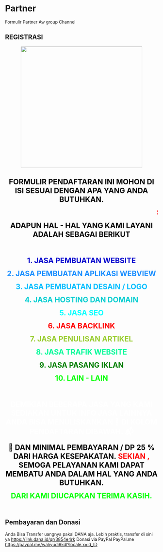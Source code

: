 # Partner
Formulir Partner Aw group Channel

<h2>REGISTRASI</h2>
    
<div class="separator" style="clear: both; text-align: center;"><a href="https://1.bp.blogspot.com/-xwgalvayaDY/YKaidG77kUI/AAAAAAAADEI/In9kiUxqvewERr7lEx6QDv1f2RinhTswgCLcBGAsYHQ/s225/anigif.gif" imageanchor="1" style="margin-left: 1em; margin-right: 1em;"><img border="0" data-original-height="225" data-original-width="225" height="400" src="https://1.bp.blogspot.com/-xwgalvayaDY/YKaidG77kUI/AAAAAAAADEI/In9kiUxqvewERr7lEx6QDv1f2RinhTswgCLcBGAsYHQ/w400-h400/anigif.gif" width="400" /></a></div><br />
<div style="background: url(https://imagizer.imageshack.com/v2/xq90/912/zTwgpJ.jpg) no-repeat;"><p style="text-align: center;"><span style="font-size: x-large; text-color: #7FFF00;"><span style="color: black;"><b>FORMULIR PENDAFTARAN INI MOHON DI ISI SESUAI DENGAN APA YANG ANDA BUTUHKAN.</b></span><p style="text-align: center;"><span style="font-size: x-large;"><b><marquee><span style="color: red;">Selamat Datang Para Member , Salam dari Kami Semoga Anda dapat menemukan Solusi kebutuhan Anda , Cukup jelasan Kebutuhan Anda sekiranya kami dapat membatu menemukan Solusi kebutuhan Anda. </span></marquee><br /></b></span></p><p style="text-align: center;"><span style="font-size: x-large;"><b><span style="color: black;">ADAPUN HAL - HAL YANG KAMI LAYANI ADALAH SEBAGAI BERIKUT</span></b></span></p><p style="text-align: center;"><span style="font-size: x-large;"><b><br /></b></span></p><p style="text-align: center;"><span style="font-size: x-large;"><b><span style="color: mediumblue;">1. JASA PEMBUATAN WEBSITE</span></b></span></p><p style="text-align: center;"><span style="font-size: x-large;"><b><span style="color: dodgerblue;">2. JASA PEMBUATAN APLIKASI WEBVIEW</span></b></span></p><p style="text-align: center;"><span style="font-size: x-large;"><b><span style="color: deepskyblue;">3. JASA PEMBUATAN DESAIN / LOGO</span></b></span></p><p style="text-align: center;"><span style="font-size: x-large;"><b><span style="color: darkturquoise;">4. JASA HOSTING DAN DOMAIN</span></b></span></p><p style="text-align: center;"><span style="font-size: x-large;"><b><span style="color: cyan;">5. JASA SEO</span></b></span></p><p style="text-align: center;"><span style="font-size: x-large;"><b><span style="color: red;">6. JASA BACKLINK</span></b></span></p><p style="text-align: center;"><span style="font-size: x-large;"><b><span style="color: yellowgreen;">7. JASA PENULISAN ARTIKEL</span></b></span></p><p style="text-align: center;"><span style="font-size: x-large;"><b><span style="color: mediumspringgreen;">8. JASA TRAFIK WEBSITE</span></b></span></p><p style="text-align: center;"><span style="font-size: x-large;"><b><span style="color: green;">9. JASA PASANG IKLAN</span></b></span></p><p style="text-align: center;"><span style="font-size: x-large;"><b><span style="color: lime;">10. LAIN - LAIN</span></b></span></p><p style="text-align: center;"><span style="font-size: x-large;"><b><br /></b></span></p><p style="text-align: center;"><span style="font-size: x-large;"><b><span style="color: white;">DEMIKIAN BEBERAPA JASA YANG KAMI SEDIAKAN UNTUK INFO JASA LAINNYA ANDA BISA MENULISKANKAN 📝 DI KOLOM PENDAFTARAN DIBAWAH. 📬</span></b></span></p><p style="text-align: center;"><span style="font-size: x-large;"><b><span>🧮&nbsp;</span><span><span style="color: black;">DAN MINIMAL PEMBAYARAN / DP 25 % DARI HARGA KESEPAKATAN.&nbsp;</span><span style="color: red;">SEKIAN , <span style="color: black;">SEMOGA PELAYANAN KAMI DAPAT MEMBATU ANDA DALAM HAL YANG ANDA BUTUHKAN.</span></span></span></b></span></p><p style="text-align: center;"><span style="font-size: x-large;"><b><span style="color: lime;">DARI KAMI DIUCAPKAN TERIMA KASIH.</span></b></span></p><p><br /></p></span></p></div>

<h2>Pembayaran dan Donasi</h2>

Anda Bisa Transfer uangnya pakai DANA aja. Lebih praktis, transfer di sini ya https://link.dana.id/qr/3854e4rk
Donasi via PayPal
PayPal.me https://paypal.me/wahyudi9kdl?locale.x=id_ID
</body>
</html>
